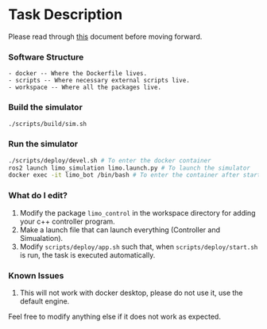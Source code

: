 # Task Description

Please read through [this](https://www.overleaf.com/read/dmgrrcmpkbkq#211e69) document before moving forward.

### Software Structure
```
- docker -- Where the Dockerfile lives.
- scripts -- Where necessary external scripts live.
- workspace -- Where all the packages live.
```

### Build the simulator

```bash
./scripts/build/sim.sh
```

### Run the simulator

```bash
./scripts/deploy/devel.sh # To enter the docker container
ros2 launch limo_simulation limo.launch.py # To launch the simulator
docker exec -it limo_bot /bin/bash # To enter the container after starting
```

### What do I edit?

1. Modify the package `limo_control` in the workspace directory for adding your c++ controller program.
2. Make a launch file that can launch everything (Controller and Simualation).
3. Modify `scripts/deploy/app.sh` such that, when `scripts/deploy/start.sh` is run, the task is executed automatically.

### Known Issues

1. This will not work with docker desktop, please do not use it, use the default engine.

Feel free to modify anything else if it does not work as expected.